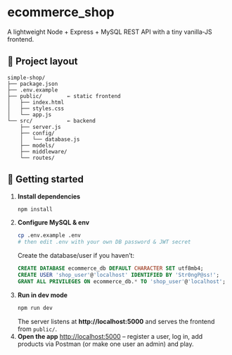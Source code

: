 # ecommerce_shop
A lightweight Node + Express + MySQL REST API with a tiny vanilla‑JS frontend.

## 📂 Project layout
```
simple-shop/
├── package.json
├── .env.example
├── public/        ← static frontend
│   ├── index.html
│   ├── styles.css
│   └── app.js
└── src/           ← backend
    ├── server.js
    ├── config/
    │   └── database.js
    ├── models/
    ├── middleware/
    └── routes/
```
## 🚀 Getting started
1. **Install dependencies**
   ```bash
   npm install
   ```
2. **Configure MySQL & env**
   ```bash
   cp .env.example .env
   # then edit .env with your own DB password & JWT secret
   ```
   Create the database/user if you haven’t:
   ```sql
   CREATE DATABASE ecommerce_db DEFAULT CHARACTER SET utf8mb4;
   CREATE USER 'shop_user'@'localhost' IDENTIFIED BY 'Str0ngP@ss!';
   GRANT ALL PRIVILEGES ON ecommerce_db.* TO 'shop_user'@'localhost';
   ```
3. **Run in dev mode**
   ```bash
   npm run dev
   ```
   The server listens at **http://localhost:5000** and serves the frontend from `public/`.
4. **Open the app**
   <http://localhost:5000> – register a user, log in, add products via Postman (or make one user an admin) and play.

